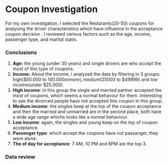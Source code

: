 # Coupon Investigation

For my own investigation, I selected the Restarants(20-50) coupons for analysing the driver characteristics which have influence in the acceptance coupon decision  . I reviewed various factors such as the age, income, passenger type, and marital statis.

### Conclusions
1. **Age:** the young (under 30 years) and single drivers are who accept the most of this type of coupons.
2. **Income:**
   About the income, I analyzed the data by filtering in 3 groups: high($50.000 to $100.000 or more), medium($25000 to $49999) and low income(under $25.000).
3. **High income**: in this group the single and married partner accepted the most of coupons, which seems a normal behavour for them. Interesting to see the divorced people have not accepted this coupon in this group.
4. **Medium income**: the singles keep at the top of the coupon acceptance and then the married and unmarried are in the second place, both have a wide age range whichs looks like a normal behaviour.
4. **Low income**: again, the singles and young keep on the top of coupon acceptance.
5. **Passenger type**:  which accept the coupons have not passanger, they were alone.
6. **The of day for acceptance**: 7 AM, 10 PM and 6PM are the top 3. 

### Data review



